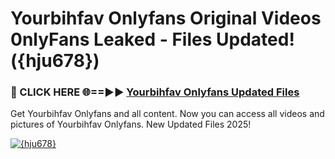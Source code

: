 # Yourbihfav Onlyfans Original Videos 0nlyFans Leaked - Files Updated! ({hju678})

<h3>🔴 CLICK HERE 🌐==►► <a href="https://tinyurl.com/3ytaskbp" rel="nofollow">Yourbihfav Onlyfans Updated Files</a></h3>

Get Yourbihfav Onlyfans and all content. Now you can access all videos and pictures of Yourbihfav Onlyfans. New Updated Files 2025!

[![{hju678}](https://i.imgur.com/vBTAXPR.gif)](https://tinyurl.com/3ytaskbp)